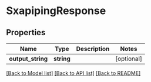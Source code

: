 # SxapipingResponse

## Properties
Name | Type | Description | Notes
------------ | ------------- | ------------- | -------------
**output_string** | **string** |  | [optional] 

[[Back to Model list]](../README.md#documentation-for-models) [[Back to API list]](../README.md#documentation-for-api-endpoints) [[Back to README]](../README.md)


